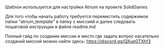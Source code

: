 Шаблон используется для настройки Atrium на проекте SolidGames

Для того чтобы начать работу требуется переместить содержимое папки "atrium_template" в папку с миссией и далее следовать пошаговой инструкции в файле readme.md

Полный гайд по создании миссии и место где задать вопрос касательно созданий миссий можно найти здесь: https://discord.gg/QXueGTXhf3
